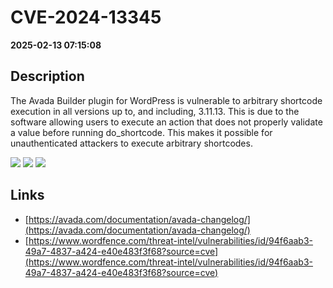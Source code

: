 # CVE-2024-13345

**2025-02-13 07:15:08**

## Description
The Avada Builder plugin for WordPress is vulnerable to arbitrary shortcode execution in all versions up to, and including, 3.11.13. This is due to the software allowing users to execute an action that does not properly validate a value before running do_shortcode. This makes it possible for unauthenticated attackers to execute arbitrary shortcodes.

![](https://img.shields.io/static/v1?label=Score&message=7.3&color=red)
![](https://img.shields.io/static/v1?label=Severity&message=HIGH&color=red)
![](https://img.shields.io/static/v1?label=CWE&message=RCE&color=green)

## Links
- [https://avada.com/documentation/avada-changelog/](https://avada.com/documentation/avada-changelog/)
- [https://www.wordfence.com/threat-intel/vulnerabilities/id/94f6aab3-49a7-4837-a424-e40e483f3f68?source=cve](https://www.wordfence.com/threat-intel/vulnerabilities/id/94f6aab3-49a7-4837-a424-e40e483f3f68?source=cve)
